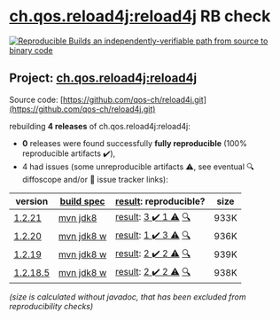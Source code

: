 [ch.qos.reload4j:reload4j](https://search.maven.org/artifact/ch.qos.reload4j/reload4j/) RB check
=======

[![Reproducible Builds](https://reproducible-builds.org/images/logos/rb.svg) an independently-verifiable path from source to binary code](https://reproducible-builds.org/)

## Project: [ch.qos.reload4j:reload4j](https://search.maven.org/artifact/ch.qos.reload4j/reload4j/)

Source code: [https://github.com/qos-ch/reload4j.git](https://github.com/qos-ch/reload4j.git)

rebuilding **4 releases** of ch.qos.reload4j:reload4j:
- **0** releases were found successfully **fully reproducible** (100% reproducible artifacts :heavy_check_mark:),
- 4 had issues (some unreproducible artifacts :warning:, see eventual :mag: diffoscope and/or :memo: issue tracker links):

| version | [build spec](/BUILDSPEC.md) | [result](https://reproducible-builds.org/docs/jvm/): reproducible? | size |
| -- | --------- | ------ | -- |
| [1.2.21](https://search.maven.org/artifact/ch.qos.reload4j/reload4j/1.2.21/pom) | [mvn jdk8](reload4j-1.2.21.buildspec) | [result](reload4j-1.2.21.buildinfo): [3 :heavy_check_mark:  1 :warning:](reload4j-1.2.21.buildcompare) [:mag:](reload4j-1.2.21.diffoscope) | 933K |
| [1.2.20](https://search.maven.org/artifact/ch.qos.reload4j/reload4j/1.2.20/pom) | [mvn jdk8 w](reload4j-1.2.20.buildspec) | [result](reload4j-1.2.20.buildinfo): [1 :heavy_check_mark:  3 :warning:](reload4j-1.2.20.buildcompare) [:mag:](reload4j-1.2.20.diffoscope) | 936K |
| [1.2.19](https://search.maven.org/artifact/ch.qos.reload4j/reload4j/1.2.19/pom) | [mvn jdk8 w](reload4j-1.2.19.buildspec) | [result](reload4j-1.2.19.buildinfo): [2 :heavy_check_mark:  2 :warning:](reload4j-1.2.19.buildcompare) [:mag:](reload4j-1.2.19.diffoscope) | 939K |
| [1.2.18.5](https://search.maven.org/artifact/ch.qos.reload4j/reload4j/1.2.18.5/pom) | [mvn jdk8 w](reload4j-1.2.18.5.buildspec) | [result](reload4j-1.2.18.5.buildinfo): [2 :heavy_check_mark:  2 :warning:](reload4j-1.2.18.5.buildcompare) [:mag:](reload4j-1.2.18.5.diffoscope) | 938K |

<i>(size is calculated without javadoc, that has been excluded from reproducibility checks)</i>

